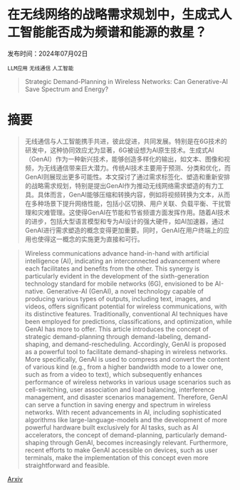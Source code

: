# 在无线网络的战略需求规划中，生成式人工智能能否成为频谱和能源的救星？

发布时间：2024年07月02日

`LLM应用` `无线通信` `人工智能`

> Strategic Demand-Planning in Wireless Networks: Can Generative-AI Save Spectrum and Energy?

# 摘要

> 无线通信与人工智能携手共进，彼此促进，共同发展。特别是在6G技术的研发中，这种协同效应尤为显著，6G被设想为AI原生技术。生成式AI（GenAI）作为一种新兴技术，能够创造多样化的输出，如文本、图像和视频，为无线通信带来巨大潜力。传统AI技术主要用于预测、分类和优化，而GenAI则展现出更多可能性。本文探讨了通过需求标签化、塑造和重新安排的战略需求规划，特别是提出GenAI作为推动无线网络需求塑造的有力工具。具体而言，GenAI能够压缩和转换内容，例如将视频转换为文本，从而在多种场景下提升网络性能，包括小区切换、用户关联、负载平衡、干扰管理和灾难管理。这使得GenAI在节能和节省频谱方面发挥作用。随着AI技术的进步，包括大型语言模型和专为AI设计的强大硬件，如AI加速器，通过GenAI进行需求塑造的概念变得更加重要。同时，GenAI在用户终端上的应用也使得这一概念的实施更为直接和可行。

> Wireless communications advance hand-in-hand with artificial intelligence (AI), indicating an interconnected advancement where each facilitates and benefits from the other. This synergy is particularly evident in the development of the sixth-generation technology standard for mobile networks (6G), envisioned to be AI-native. Generative-AI (GenAI), a novel technology capable of producing various types of outputs, including text, images, and videos, offers significant potential for wireless communications, with its distinctive features. Traditionally, conventional AI techniques have been employed for predictions, classifications, and optimization, while GenAI has more to offer. This article introduces the concept of strategic demand-planning through demand-labeling, demand-shaping, and demand-rescheduling. Accordingly, GenAI is proposed as a powerful tool to facilitate demand-shaping in wireless networks. More specifically, GenAI is used to compress and convert the content of various kind (e.g., from a higher bandwidth mode to a lower one, such as from a video to text), which subsequently enhances performance of wireless networks in various usage scenarios such as cell-switching, user association and load balancing, interference management, and disaster scenarios management. Therefore, GenAI can serve a function in saving energy and spectrum in wireless networks. With recent advancements in AI, including sophisticated algorithms like large-language-models and the development of more powerful hardware built exclusively for AI tasks, such as AI accelerators, the concept of demand-planning, particularly demand-shaping through GenAI, becomes increasingly relevant. Furthermore, recent efforts to make GenAI accessible on devices, such as user terminals, make the implementation of this concept even more straightforward and feasible.

[Arxiv](https://arxiv.org/abs/2407.02292)